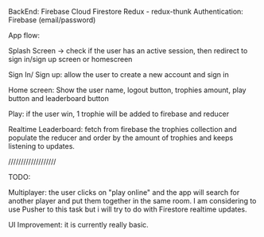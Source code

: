 BackEnd: Firebase Cloud Firestore
Redux - redux-thunk
Authentication: Firebase (email/password)

App flow:

Splash Screen -> check if the user has an active session, then redirect to sign in/sign up screen or homescreen

Sign In/ Sign up: allow the user to create a new account and sign in

Home screen: Show the user name, logout button, trophies amount, play button and leaderboard button

Play: if the user win, 1 trophie will be added to firebase and reducer

Realtime Leaderboard: fetch from firebase the trophies collection and populate the reducer and order by the amount of trophies and keeps listening to updates.

///////////////////

TODO:

Multiplayer: the user clicks on "play online" and the app will search for another player and put them together in the same room. I am considering to use Pusher to this task but i will try to do with Firestore realtime updates.

UI Improvement: it is currently really basic.

